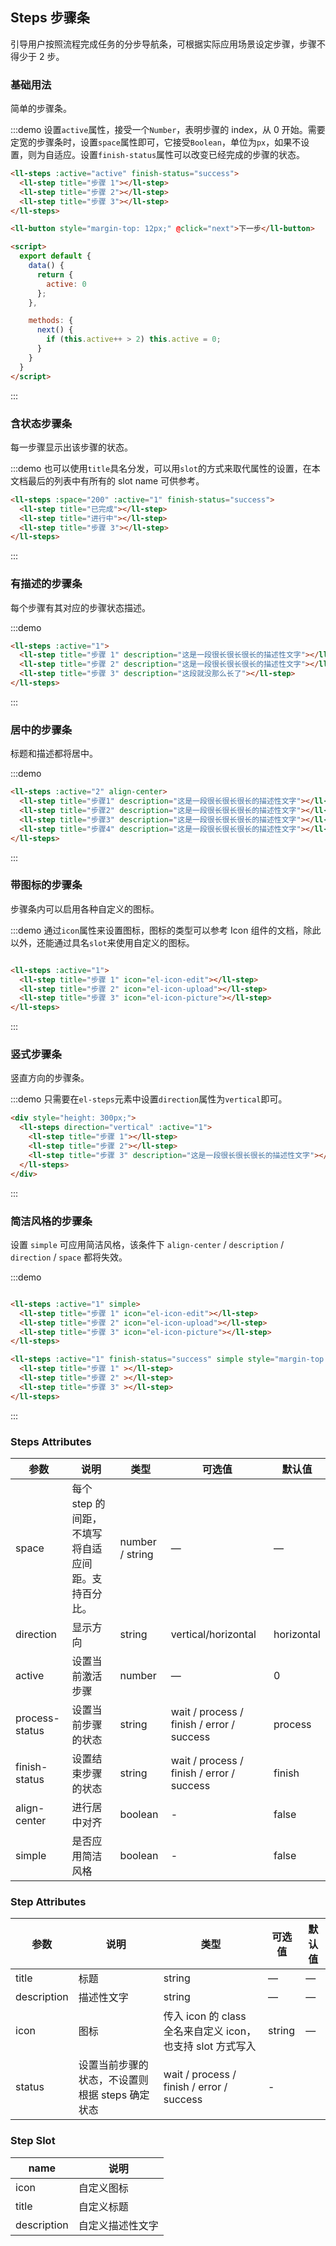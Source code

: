 <script>
  export default {
    data() {
      return {
        active: 0
      };
    },

    methods: {
      next() {
        if (this.active++ > 2) this.active = 0;
      }
    }
  }
</script>

## Steps 步骤条
引导用户按照流程完成任务的分步导航条，可根据实际应用场景设定步骤，步骤不得少于 2 步。

### 基础用法

简单的步骤条。

:::demo 设置`active`属性，接受一个`Number`，表明步骤的 index，从 0 开始。需要定宽的步骤条时，设置`space`属性即可，它接受`Boolean`，单位为`px`，如果不设置，则为自适应。设置`finish-status`属性可以改变已经完成的步骤的状态。
```html
<ll-steps :active="active" finish-status="success">
  <ll-step title="步骤 1"></ll-step>
  <ll-step title="步骤 2"></ll-step>
  <ll-step title="步骤 3"></ll-step>
</ll-steps>

<ll-button style="margin-top: 12px;" @click="next">下一步</ll-button>

<script>
  export default {
    data() {
      return {
        active: 0
      };
    },

    methods: {
      next() {
        if (this.active++ > 2) this.active = 0;
      }
    }
  }
</script>
```
:::

### 含状态步骤条

每一步骤显示出该步骤的状态。

:::demo 也可以使用`title`具名分发，可以用`slot`的方式来取代属性的设置，在本文档最后的列表中有所有的 slot name 可供参考。
```html
<ll-steps :space="200" :active="1" finish-status="success">
  <ll-step title="已完成"></ll-step>
  <ll-step title="进行中"></ll-step>
  <ll-step title="步骤 3"></ll-step>
</ll-steps>
```
:::

### 有描述的步骤条

每个步骤有其对应的步骤状态描述。

:::demo
```html
<ll-steps :active="1">
  <ll-step title="步骤 1" description="这是一段很长很长很长的描述性文字"></ll-step>
  <ll-step title="步骤 2" description="这是一段很长很长很长的描述性文字"></ll-step>
  <ll-step title="步骤 3" description="这段就没那么长了"></ll-step>
</ll-steps>
```
:::

### 居中的步骤条

标题和描述都将居中。

:::demo
```html
<ll-steps :active="2" align-center>
  <ll-step title="步骤1" description="这是一段很长很长很长的描述性文字"></ll-step>
  <ll-step title="步骤2" description="这是一段很长很长很长的描述性文字"></ll-step>
  <ll-step title="步骤3" description="这是一段很长很长很长的描述性文字"></ll-step>
  <ll-step title="步骤4" description="这是一段很长很长很长的描述性文字"></ll-step>
</ll-steps>
```
:::

### 带图标的步骤条
步骤条内可以启用各种自定义的图标。

:::demo 通过`icon`属性来设置图标，图标的类型可以参考 Icon 组件的文档，除此以外，还能通过具名`slot`来使用自定义的图标。
```html

<ll-steps :active="1">
  <ll-step title="步骤 1" icon="el-icon-edit"></ll-step>
  <ll-step title="步骤 2" icon="el-icon-upload"></ll-step>
  <ll-step title="步骤 3" icon="el-icon-picture"></ll-step>
</ll-steps>
```
:::

### 竖式步骤条

竖直方向的步骤条。

:::demo 只需要在`el-steps`元素中设置`direction`属性为`vertical`即可。
```html
<div style="height: 300px;">
  <ll-steps direction="vertical" :active="1">
    <ll-step title="步骤 1"></ll-step>
    <ll-step title="步骤 2"></ll-step>
    <ll-step title="步骤 3" description="这是一段很长很长很长的描述性文字"></ll-step>
  </ll-steps>
</div>
```
:::

### 简洁风格的步骤条
设置 `simple` 可应用简洁风格，该条件下 `align-center` / `description` / `direction` / `space` 都将失效。

:::demo
```html

<ll-steps :active="1" simple>
  <ll-step title="步骤 1" icon="el-icon-edit"></ll-step>
  <ll-step title="步骤 2" icon="el-icon-upload"></ll-step>
  <ll-step title="步骤 3" icon="el-icon-picture"></ll-step>
</ll-steps>

<ll-steps :active="1" finish-status="success" simple style="margin-top: 20px">
  <ll-step title="步骤 1" ></ll-step>
  <ll-step title="步骤 2" ></ll-step>
  <ll-step title="步骤 3" ></ll-step>
</ll-steps>
```
:::

### Steps Attributes

| 参数      | 说明    | 类型      | 可选值       | 默认值   |
|---------- |-------- |---------- |-------------  |-------- |
| space | 每个 step 的间距，不填写将自适应间距。支持百分比。 | number / string | — | — |
| direction | 显示方向 | string | vertical/horizontal | horizontal |
| active | 设置当前激活步骤  | number | — | 0 |
| process-status | 设置当前步骤的状态 | string | wait / process / finish / error / success | process |
| finish-status | 设置结束步骤的状态 | string | wait / process / finish / error / success | finish |
| align-center | 进行居中对齐 | boolean | - | false |
| simple | 是否应用简洁风格 | boolean | - | false |

### Step Attributes
| 参数      | 说明    | 类型      | 可选值       | 默认值   |
|---------- |-------- |---------- |-------------  |-------- |
| title | 标题 | string | — | — |
| description | 描述性文字 | string | — | — |
| icon | 图标 | 传入 icon 的 class 全名来自定义 icon，也支持 slot 方式写入 | string | — |
| status | 设置当前步骤的状态，不设置则根据 steps 确定状态 | wait / process / finish / error / success | - |

### Step Slot
| name | 说明  |
|----|----|
| icon | 自定义图标 |
| title | 自定义标题 |
| description | 自定义描述性文字 |
